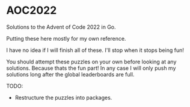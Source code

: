 # AOC2022

Solutions to the Advent of Code 2022 in Go.

Putting these here mostly for my own reference.

I have no idea if I will finish all of these. I'll stop when it stops being fun!

You should attempt these puzzles on your own before looking at any solutions. Because thats the fun part! In any case I will only push my solutions long after the global leaderboards are full.

TODO:

- Restructure the puzzles into packages.

